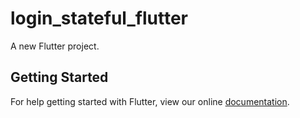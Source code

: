 # login_stateful_flutter

A new Flutter project.

## Getting Started

For help getting started with Flutter, view our online
[documentation](https://flutter.io/).
